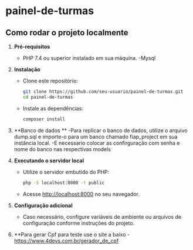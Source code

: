 # painel-de-turmas
## Como rodar o projeto localmente

1. **Pré-requisitos**
    - PHP 7.4 ou superior instalado em sua máquina.
    -Mysql

2. **Instalação**
    - Clone este repositório:
      ```bash
      git clone https://github.com/seu-usuario/painel-de-turmas.git
      cd painel-de-turmas
      ```
    - Instale as dependências:
      ```bash
      composer install
      ```
3. **Banco de dados **
   -Para replicar o banco de dados, utilize o arquivo dump.sql e importe-o para um banco chamado fiap_project em sua instância local.
   -E necessario colocar as confirguração  com senha e nome do banco nas respectivas models
4. **Executando o servidor local**
    - Utilize o servidor embutido do PHP:
      ```bash
      php -S localhost:8000 -t public
      ```
    - Acesse [http://localhost:8000](http://localhost:8000) no seu navegador.

5. **Configuração adicional**
    - Caso necessário, configure variáveis de ambiente ou arquivos de configuração conforme instruções do projeto.
6. **Para gerar Cpf para teste use o site a baixo
   -https://www.4devs.com.br/gerador_de_cpf


